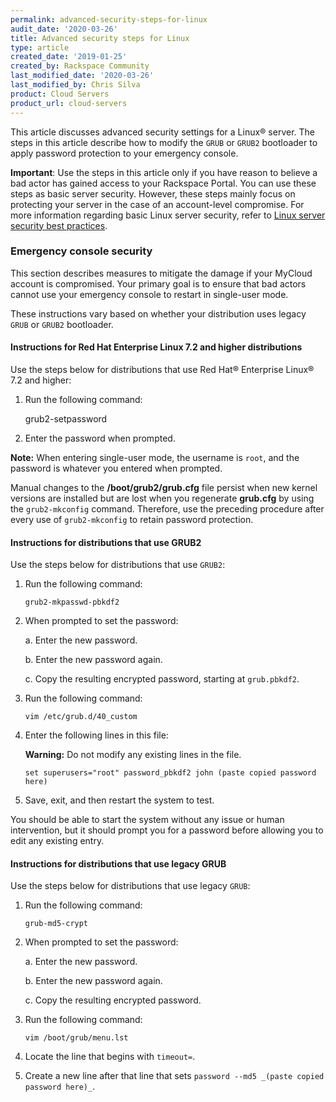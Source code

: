 ```yaml
---
permalink: advanced-security-steps-for-linux
audit_date: '2020-03-26'
title: Advanced security steps for Linux
type: article
created_date: '2019-01-25'
created_by: Rackspace Community
last_modified_date: '2020-03-26'
last_modified_by: Chris Silva
product: Cloud Servers
product_url: cloud-servers
---
```


This article discusses advanced security settings for a Linux&reg; server. The steps in this article describe how to modify the `GRUB` or `GRUB2` bootloader to apply password protection to your emergency console. 

**Important**: Use the steps in this article only if you have reason to believe a bad actor has gained access to your Rackspace Portal. You can use these steps as basic server security. However, these steps mainly focus on protecting your server in the case of an account-level compromise. For more information regarding basic Linux server security, refer to [Linux server security best practices](/how-to/linux-server-security-best-practices/).

### Emergency console security

This section describes measures to mitigate the damage if your MyCloud account is compromised. Your primary goal is to ensure that bad actors cannot use your emergency console to restart in single-user mode.

These instructions vary based on whether your distribution uses legacy `GRUB` or `GRUB2` bootloader.

#### Instructions for Red Hat Enterprise Linux 7.2 and higher distributions

Use the steps below for distributions that use Red Hat® Enterprise Linux® 7.2 and higher:

1. Run the following command:

    grub2-setpassword

2. Enter the password when prompted.

**Note:** When entering single-user mode, the username is `root`, and the password is whatever you entered when prompted.

Manual changes to the **/boot/grub2/grub.cfg** file persist when new kernel versions are installed but are lost when you regenerate **grub.cfg** by using the `grub2-mkconfig` command. Therefore, use the preceding procedure after every use of `grub2-mkconfig` to retain password protection.

#### Instructions for distributions that use GRUB2

Use the steps below for distributions that use `GRUB2`:

1. Run the following command:

       grub2-mkpasswd-pbkdf2

2. When prompted to set the password:

   a. Enter the new password.

   b. Enter the new password again.

   c. Copy the resulting encrypted password, starting at `grub.pbkdf2`.

3. Run the following command:

       vim /etc/grub.d/40_custom

4. Enter the following lines in this file:

   **Warning:** Do not modify any existing lines in the file.

       set superusers="root" password_pbkdf2 john (paste copied password here)

5. Save, exit, and then restart the system to test.

You should be able to start the system without any issue or human intervention, but
it should prompt you for a password before allowing you to edit any existing entry.

#### Instructions for distributions that use legacy GRUB

Use the steps below for distributions that use legacy `GRUB`:

1. Run the following command:

       grub-md5-crypt
       
2. When prompted to set the password:     

   a. Enter the new password.

   b. Enter the new password again.

   c. Copy the resulting encrypted password.

3. Run the following command:

       vim /boot/grub/menu.lst

4. Locate the line that begins with `timeout=`.

5. Create a new line after that line that sets `password --md5 _(paste copied password here)_`.
